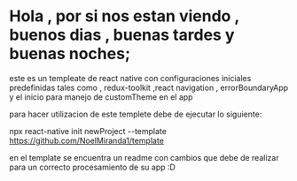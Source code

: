 <!-- @format -->

# Hola , por si nos estan viendo , buenos dias , buenas tardes y buenas noches;

este es un templeate de react native con configuraciones iniciales predefinidas tales como , redux-toolkit ,react navigation , errorBoundaryApp y el inicio para manejo de customTheme en el app

para hacer utilizacion de este templete debe de ejecutar lo siguiente:

npx react-native init newProject --template https://github.com/NoelMiranda1/template

en el template se encuentra un readme con cambios que debe de realizar para un correcto procesamiento de su app :D
